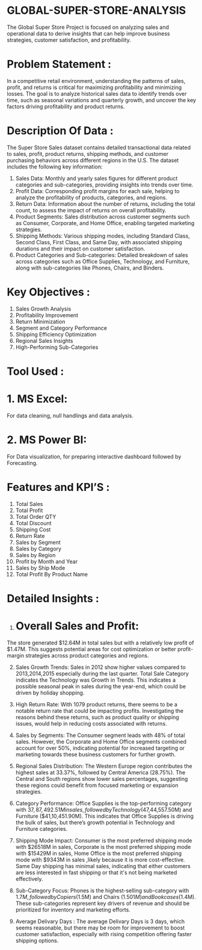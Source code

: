 # GLOBAL-SUPER-STORE-ANALYSIS
The Global Super Store Project is focused on analyzing sales and operational data to derive insights that can help improve business strategies, customer satisfaction, and profitability.


# Problem Statement :
In a competitive retail environment, understanding the patterns of sales, profit, and returns is critical for maximizing profitability and minimizing losses. The goal is to analyze historical sales data to identify trends over time, such as seasonal variations and quarterly growth, and uncover the key factors driving profitability and product returns.


# Description Of Data :
The Super Store Sales dataset contains detailed transactional data related to sales, profit, product returns, shipping methods, and customer purchasing behaviors across different regions in the U.S. The dataset includes the following key information:

1. Sales Data: Monthly and yearly sales figures for different product categories and sub-categories, providing insights into trends over time.
2. Profit Data: Corresponding profit margins for each sale, helping to analyze the profitability of products, categories, and regions.
3. Return Data: Information about the number of returns, including the total count, to assess the impact of returns on overall profitability.
4. Product Segments: Sales distribution across customer segments such as Consumer, Corporate, and Home Office, enabling targeted marketing strategies.
5. Shipping Methods: Various shipping modes, including Standard Class, Second Class, First Class, and Same Day, with associated shipping durations and their impact on customer satisfaction.
6. Product Categories and Sub-categories: Detailed breakdown of sales across categories such as Office Supplies, Technology, and Furniture, along with sub-categories like Phones, Chairs, and Binders.

# Key Objectives :
1. Sales Growth Analysis
2. Profitability Improvement
3. Return Minimization
4. Segment and Category Performance
5. Shipping Efficiency Optimization
6. Regional Sales Insights
7. High-Performing Sub-Categories

# Tool Used :

# 1. MS Excel:
For data cleaning, null handlings and data analysis.

# 2. MS Power BI:
For Data visualization, for preparing interactive dashboard followed by Forecasting.


# Features and KPI’S :

1.	Total Sales
2.	Total Profit
3.	Total Order QTY
4.	Total Discount
5.	Shipping Cost
6.	Return Rate
7.	Sales by Segment
8.	Sales by Category
9.	Sales by Region
10.	Profit by Month and Year
11.	Sales by Ship Mode
12.	Total Profit By Product Name

# Detailed Insights :

1. # Overall Sales and Profit:
The store generated $12.64M in total sales but with a relatively low profit of $1.47M. This suggests potential areas for cost optimization or better profit-margin strategies across product categories and regions.

2. Sales Growth Trends:
Sales in 2012 show higher values compared to 2013,2014,2015 especially during the last quarter. Total Sale Category indicates the Technology was Growth in Trends. This indicates a possible seasonal peak in sales during the year-end, which could be driven by holiday shopping.

3. High Return Rate:
With 1079 product returns, there seems to be a notable return rate that could be impacting profits. Investigating the reasons behind these returns, such as product quality or shipping issues, would help in reducing costs associated with returns.

4. Sales by Segments:
The Consumer segment leads with 48% of total sales. However, the Corporate and Home Office segments combined account for over 50%, indicating potential for increased targeting or marketing towards these business customers for further growth.

5. Regional Sales Distribution:
The Western Europe region contributes the highest sales at 33.37%, followed by Central America (28.75%). The Central and South regions show lower sales percentages, suggesting these regions could benefit from focused marketing or expansion strategies.

6. Category Performance:
Office Supplies is the top-performing category with $37,87,492.51M in sales, followed by Technology ($47,44,557.50M) and Furniture ($41,10,451.90M). This indicates that Office Supplies is driving the bulk of sales, but there’s growth potential in Technology and Furniture categories.

7. Shipping Mode Impact:
Consumer is the most preferred shipping mode with $26518M in sales, Corporate is the most preferred shipping mode with $15429M in sales, Home Office is the most preferred shipping mode with $9343M in sales ,likely because it is more cost-effective. Same Day shipping has minimal sales, indicating that either customers are less interested in fast shipping or that it's not being marketed effectively.

8. Sub-Category Focus:
Phones is the highest-selling sub-category with $1.7M, followed by Copiers ($1.5M) and Chairs ($1.501M) and Bookcases ($1.4M). These sub-categories represent key drivers of revenue and should be prioritized for inventory and marketing efforts.

9. Average Delivary Days :
The average Delivary Days  is 3  days, which seems reasonable, but there may be room for improvement to boost customer satisfaction, especially with rising competition offering faster shipping options.



